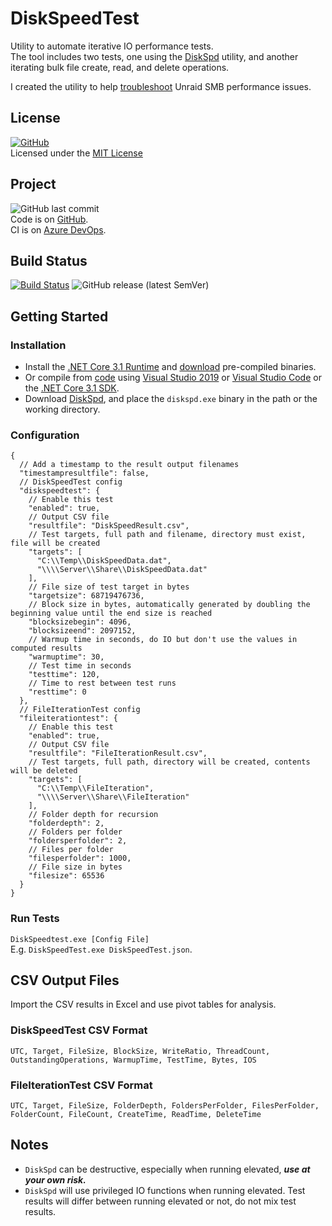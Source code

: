 # DiskSpeedTest

Utility to automate iterative IO performance tests.  
The tool includes two tests, one using the [DiskSpd](https://github.com/microsoft/diskspd) utility, and another iterating bulk file create, read, and delete operations.

I created the utility to help [troubleshoot](https://blog.insanegenius.com/2020/01/16/unraid-smb-performance-v6-7-2-vs-v6-8-1/) Unraid  SMB performance issues.

## License

[![GitHub](https://img.shields.io/github/license/ptr727/diskspeedtest)](./LICENSE)  
Licensed under the [MIT License](./LICENSE)

## Project

![GitHub last commit](https://img.shields.io/github/last-commit/ptr727/diskspeedtest?logo=github)  
Code is on [GitHub](https://github.com/ptr727/DiskSpeedtest).  
CI is on [Azure DevOps](https://dev.azure.com/pieterv/DiskSpeedTest).

## Build Status

[![Build Status](https://dev.azure.com/pieterv/DiskSpeedTest/_apis/build/status/DiskSpeedTest-Master-CI?branchName=master)](https://dev.azure.com/pieterv/DiskSpeedtest/_build/latest?definitionId=32&branchName=master)
![GitHub release (latest SemVer)](https://img.shields.io/github/v/release/ptr727/diskspeedtest?logo=github&sort=semver)

## Getting Started

### Installation

- Install the [.NET Core 3.1 Runtime](https://dotnet.microsoft.com/download) and [download](https://github.com/ptr727/DiskSpeedTest/releases/latest) pre-compiled binaries.
- Or compile from [code](https://github.com/ptr727/DiskSpeedtest.git) using [Visual Studio 2019](https://visualstudio.microsoft.com/downloads/) or [Visual Studio Code](https://code.visualstudio.com/download) or the [.NET Core 3.1 SDK](https://dotnet.microsoft.com/download).
- Download [DiskSpd](https://aka.ms/diskspd), and place the `diskspd.exe` binary in the path or the working directory.

### Configuration

```jsonc
{
  // Add a timestamp to the result output filenames
  "timestampresultfile": false,
  // DiskSpeedTest config
  "diskspeedtest": {
    // Enable this test
    "enabled": true,
    // Output CSV file
    "resultfile": "DiskSpeedResult.csv",
    // Test targets, full path and filename, directory must exist, file will be created
    "targets": [
      "C:\\Temp\\DiskSpeedData.dat",
      "\\\\Server\\Share\\DiskSpeedData.dat"
    ],
    // File size of test target in bytes
    "targetsize": 68719476736,
    // Block size in bytes, automatically generated by doubling the beginning value until the end size is reached
    "blocksizebegin": 4096,
    "blocksizeend": 2097152,
    // Warmup time in seconds, do IO but don't use the values in computed results
    "warmuptime": 30,
    // Test time in seconds
    "testtime": 120,
    // Time to rest between test runs
    "resttime": 0
  },
  // FileIterationTest config
  "fileiterationtest": {
    // Enable this test
    "enabled": true,
    // Output CSV file
    "resultfile": "FileIterationResult.csv",
    // Test targets, full path, directory will be created, contents will be deleted
    "targets": [
      "C:\\Temp\\FileIteration",
      "\\\\Server\\Share\\FileIteration"
    ],
    // Folder depth for recursion
    "folderdepth": 2,
    // Folders per folder
    "foldersperfolder": 2,
    // Files per folder
    "filesperfolder": 1000,
    // File size in bytes
    "filesize": 65536
  }
}
```

### Run Tests

`DiskSpeedtest.exe [Config File]`  
E.g. `DiskSpeedTest.exe DiskSpeedTest.json`.

## CSV Output Files

Import the CSV results in Excel and use pivot tables for analysis.

### DiskSpeedTest CSV Format

`UTC, Target, FileSize, BlockSize, WriteRatio, ThreadCount, OutstandingOperations, WarmupTime, TestTime, Bytes, IOS`

### FileIterationTest CSV Format

`UTC, Target, FileSize, FolderDepth, FoldersPerFolder, FilesPerFolder, FolderCount, FileCount, CreateTime, ReadTime, DeleteTime`

## Notes

- `DiskSpd` can be destructive, especially when running elevated, _**use at your own risk.**_
- `DiskSpd` will use privileged IO functions when running elevated. Test results will differ between running elevated or not, do not mix test results.

